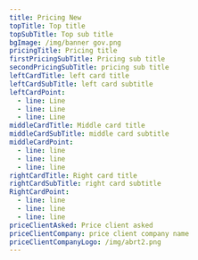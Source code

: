 ```yaml
---
title: Pricing New
topTitle: Top title
topSubTitle: Top sub title
bgImage: /img/banner gov.png
pricingTitle: Pricing title
firstPricingSubTitle: Pricing sub title
secondPricingSubTitle: pricing sub title
leftCardTitle: left card title
leftCardSubTitle: left card subtitle
leftCardPoint:
  - line: Line
  - line: Line
  - line: Line
middleCardTitle: Middle card title
middleCardSubTitle: middle card subtitle
middleCardPoint:
  - line: line
  - line: line
  - line: line
rightCardTitle: Right card title
rightCardSubTitle: right card subtitle
RightCardPoint:
  - line: line
  - line: line
  - line: line
priceClientAsked: Price client asked
priceClientCompany: price client company name
priceClientCompanyLogo: /img/abrt2.png
---
```



